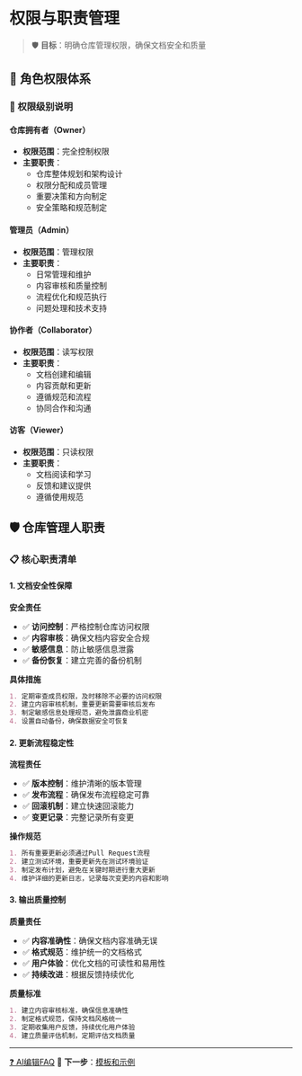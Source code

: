 # 权限与职责管理

> 🛡️ **目标**：明确仓库管理权限，确保文档安全和质量

## 👥 角色权限体系

### 🔑 权限级别说明

#### 仓库拥有者（Owner）
- **权限范围**：完全控制权限
- **主要职责**：
  - 仓库整体规划和架构设计
  - 权限分配和成员管理
  - 重要决策和方向制定
  - 安全策略和规范制定

#### 管理员（Admin）
- **权限范围**：管理权限
- **主要职责**：
  - 日常管理和维护
  - 内容审核和质量控制
  - 流程优化和规范执行
  - 问题处理和技术支持

#### 协作者（Collaborator）
- **权限范围**：读写权限
- **主要职责**：
  - 文档创建和编辑
  - 内容贡献和更新
  - 遵循规范和流程
  - 协同合作和沟通

#### 访客（Viewer）
- **权限范围**：只读权限
- **主要职责**：
  - 文档阅读和学习
  - 反馈和建议提供
  - 遵循使用规范

## 🛡️ 仓库管理人职责

### 📋 核心职责清单

#### 1. 文档安全性保障

**安全责任**
- ✅ **访问控制**：严格控制仓库访问权限
- ✅ **内容审核**：确保文档内容安全合规
- ✅ **敏感信息**：防止敏感信息泄露
- ✅ **备份恢复**：建立完善的备份机制

**具体措施**
```markdown
1. 定期审查成员权限，及时移除不必要的访问权限
2. 建立内容审核机制，重要更新需要审核后发布
3. 制定敏感信息处理规范，避免泄露商业机密
4. 设置自动备份，确保数据安全可恢复
```

#### 2. 更新流程稳定性

**流程责任**
- ✅ **版本控制**：维护清晰的版本管理
- ✅ **发布流程**：确保发布流程稳定可靠
- ✅ **回滚机制**：建立快速回滚能力
- ✅ **变更记录**：完整记录所有变更

**操作规范**
```markdown
1. 所有重要更新必须通过Pull Request流程
2. 建立测试环境，重要更新先在测试环境验证
3. 制定发布计划，避免在关键时期进行重大更新
4. 维护详细的更新日志，记录每次变更的内容和影响
```

#### 3. 输出质量控制

**质量责任**
- ✅ **内容准确性**：确保文档内容准确无误
- ✅ **格式规范**：维护统一的文档格式
- ✅ **用户体验**：优化文档的可读性和易用性
- ✅ **持续改进**：根据反馈持续优化

**质量标准**
```markdown
1. 建立内容审核标准，确保信息准确性
2. 制定格式规范，保持文档风格统一
3. 定期收集用户反馈，持续优化用户体验
4. 建立质量评估机制，定期评估文档质量
```
---
[❓ AI编辑FAQ](10-faq?id=%f0%9f%94%92-权限和安全问题)
🎯 **下一步**：[模板和示例](09-templates.md)
